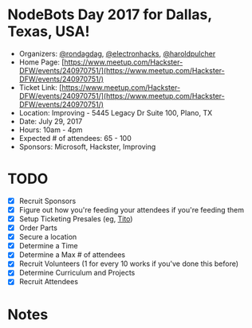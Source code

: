 
# NodeBots Day 2017 for Dallas, Texas, USA!

 - Organizers: [@rondagdag](https://twitter.com/rondagdag), [@electronhacks](https://twitter.com/electronhacks), [@haroldpulcher](https://twitter.com/haroldpulcher)
 - Home Page: [https://www.meetup.com/Hackster-DFW/events/240970751/](https://www.meetup.com/Hackster-DFW/events/240970751/)
 - Ticket Link: [https://www.meetup.com/Hackster-DFW/events/240970751/](https://www.meetup.com/Hackster-DFW/events/240970751/)
 - Location: Improving - 5445 Legacy Dr Suite 100, Plano, TX
 - Date: July 29, 2017
 - Hours: 10am - 4pm
 - Expected # of attendees: 65 - 100
 - Sponsors: Microsoft, Hackster, Improving

# TODO

 - [x] Recruit Sponsors
 - [x] Figure out how you're feeding your attendees if you're feeding them
 - [x] Setup Ticketing Presales (eg, [Tito](https://ti.to/))
 - [x] Order Parts
 - [x] Secure a location
 - [x] Determine a Time
 - [x] Determine a Max # of attendees
 - [x] Recruit Volunteers (1 for every 10 works if you've done this before)
 - [x] Determine Curriculum and Projects
 - [x] Recruit Attendees

# Notes



